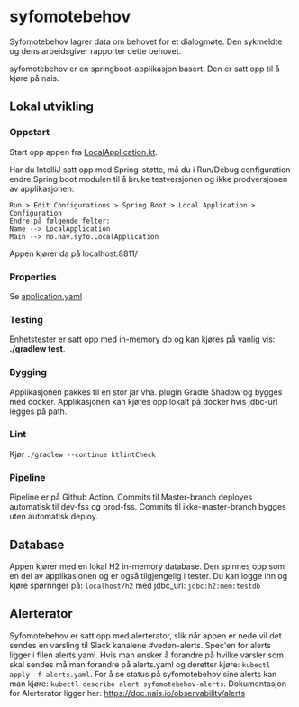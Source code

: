 # syfomotebehov

Syfomotebehov lagrer data om behovet for et dialogmøte. Den sykmeldte og dens arbeidsgiver rapporter dette behovet.

syfomotebehov er en springboot-applikasjon basert. Den er satt opp til å kjøre på nais.

## Lokal utvikling 

### Oppstart

Start opp appen fra [LocalApplication.kt](./src/test/kotlin/no/nav/syfo/LocalApplication.kt).

Har du IntelliJ satt opp med Spring-støtte, må du i Run/Debug configuration endre Spring boot modulen til å bruke
testversjonen og ikke prodversjonen av applikasjonen:

```
Run > Edit Configurations > Spring Boot > Local Application > Configuration
Endre på følgende felter:
Name --> LocalApplication
Main --> no.nav.syfo.LocalApplication
```

Appen kjører da på localhost:8811/

### Properties

Se [application.yaml](./src/test/resources/application.yaml)

### Testing

Enhetstester er satt opp med in-memory db og kan kjøres på vanlig vis: **./gradlew test**.

### Bygging

Applikasjonen pakkes til en stor jar vha. plugin Gradle Shadow og bygges med docker. Applikasjonen kan kjøres opp 
lokalt på docker hvis jdbc-url legges på path.

### Lint
Kjør `./gradlew --continue ktlintCheck`

### Pipeline

Pipeline er på Github Action.
Commits til Master-branch deployes automatisk til dev-fss og prod-fss.
Commits til ikke-master-branch bygges uten automatisk deploy.

## Database
Appen kjører med en lokal H2 in-memory database. Den spinnes opp som en del av applikasjonen og er 
også tilgjengelig i tester. Du kan logge inn og kjøre spørringer på:
`localhost/h2` med jdbc_url: `jdbc:h2:mem:testdb`

## Alerterator
Syfomotebehov er satt opp med alerterator, slik når appen er nede vil det sendes en varsling til Slack kanalene #veden-alerts.
Spec'en for alerts ligger i filen alerts.yaml. Hvis man ønsker å forandre på hvilke varsler som skal sendes må man forandre
på alerts.yaml og deretter kjøre:
`kubectl apply -f alerts.yaml`.
For å se status på syfomotebehov sine alerts kan man kjøre:
`kubectl describe alert syfomotebehov-alerts`.
Dokumentasjon for Alerterator ligger her: https://doc.nais.io/observability/alerts
